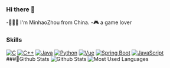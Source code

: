 ### Hi there 👋  
-💁🏻‍♂️ I'm MinhaoZhou from China.
-🎮 a game lover
### Skills  
[![C](https://img.shields.io/badge/C-00599C?style=flat&logo=c&logoColor=white)](https://en.wikipedia.org/wiki/C_(programming_language))
[![C++](https://img.shields.io/badge/C++-00599C?style=flat&logo=c%2B%2B&logoColor=white)](https://en.cppreference.com/w/cpp/)
[![Java](https://img.shields.io/badge/Java-007396?style=flat&logo=java&logoColor=white)](https://www.oracle.com/java/technologies/)
[![Python](https://img.shields.io/badge/Python-3776AB?style=flat&logo=python&logoColor=white)](https://www.python.org/)
[![Vue](https://img.shields.io/badge/Vue-4FC08D?style=flat&logo=vue.js&logoColor=white)](https://vuejs.org/)
[![Spring Boot](https://img.shields.io/badge/Spring_Boot-6DB33F?style=flat&logo=spring-boot&logoColor=white)](https://spring.io/projects/spring-boot)
[![JavaScript](https://img.shields.io/badge/JavaScript-F7DF1E?style=flat&logo=javascript&logoColor=black)](https://developer.mozilla.org/en-US/docs/Web/JavaScript)  
###🌟Github Stats
![Github Stats](https://github-readme-stats.vercel.app/api?username=Zmh-Freedom&show_icons=true&theme=dark&count_private=true)
![Most Used Languages](https://github-readme-stats.vercel.app/api/top-langs/?username=Zmh-Freedom&theme=dark&layout=compact)

<!--
**Zmh-Freedom/Zmh-Freedom** is a ✨ _special_ ✨ repository because its `README.md` (this file) appears on your GitHub profile.

Here are some ideas to get you started:

- 🔭 I’m currently working on ...
- 🌱 I’m currently learning ...
- 👯 I’m looking to collaborate on ...
- 🤔 I’m looking for help with ...
- 💬 Ask me about ...
- 📫 How to reach me: ...
- 😄 Pronouns: ...
- ⚡ Fun fact: ...
-->
